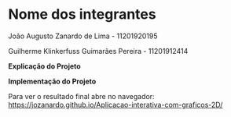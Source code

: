 # Nome dos integrantes
João Augusto Zanardo de Lima - 11201920195

Guilherme Klinkerfuss Guimarães Pereira - 11201912414

**Explicação do Projeto**

**Implementação do Projeto**

Para ver o resultado final abre no navegador:
https://jozanardo.github.io/Aplicacao-interativa-com-graficos-2D/
